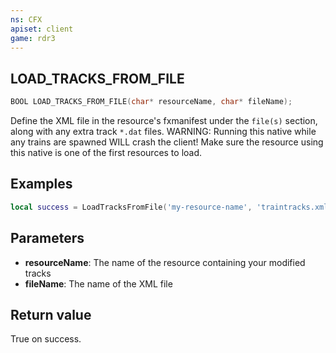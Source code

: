```yaml
---
ns: CFX
apiset: client
game: rdr3
---
```

## LOAD_TRACKS_FROM_FILE

```c
BOOL LOAD_TRACKS_FROM_FILE(char* resourceName, char* fileName);
```

Define the XML file in the resource's fxmanifest under the `file(s)` section, along with any extra track `*.dat` files.
WARNING: Running this native while any trains are spawned WILL crash the client! Make sure the resource using this native is one of the first resources to load.

## Examples

```lua
local success = LoadTracksFromFile('my-resource-name', 'traintracks.xml')
```

## Parameters
* **resourceName**: The name of the resource containing your modified tracks
* **fileName**: The name of the XML file

## Return value
True on success.